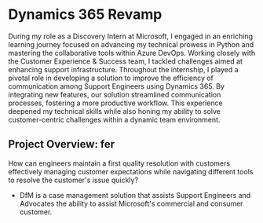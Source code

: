 # Dynamics 365 Revamp 

During my role as a Discovery Intern at Microsoft, I engaged in an enriching learning journey focused on advancing my technical prowess in Python and mastering the collaborative tools within Azure DevOps. Working closely with the Customer Experience & Success team, I tackled challenges aimed at enhancing support infrastructure. Throughout the internship, I played a pivotal role in developing a solution to improve the efficiency of communication among Support Engineers using Dynamics 365. By integrating new features, our solution streamlined communication processes, fostering a more productive workflow. This experience deepened my technical skills while also honing my ability to solve customer-centric challenges within a dynamic team environment.

## Project Overview: fer

How can engineers maintain a first quality resolution with customers effectively managing customer expectations while navigating different tools to resolve the customer's issue quickly?

- DfM is a case management solution that assists Support Engineers and Advocates the ability to assist Microsoft's commercial and consumer customer.



